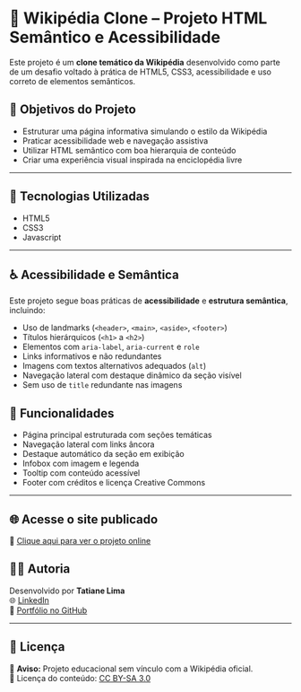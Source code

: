 # 🧠 Wikipédia Clone – Projeto HTML Semântico e Acessibilidade

Este projeto é um **clone temático da Wikipédia** desenvolvido como parte de um desafio voltado à prática de HTML5, CSS3, acessibilidade e uso correto de elementos semânticos.

## 🎯 Objetivos do Projeto

- Estruturar uma página informativa simulando o estilo da Wikipédia
- Praticar acessibilidade web e navegação assistiva
- Utilizar HTML semântico com boa hierarquia de conteúdo
- Criar uma experiência visual inspirada na enciclopédia livre

---

## 🚀 Tecnologias Utilizadas

- HTML5
- CSS3
- Javascript

---

## ♿ Acessibilidade e Semântica

Este projeto segue boas práticas de **acessibilidade** e **estrutura semântica**, incluindo:

- Uso de landmarks (`<header>`, `<main>`, `<aside>`, `<footer>`)
- Títulos hierárquicos (`<h1>` a `<h2>`)
- Elementos com `aria-label`, `aria-current` e `role`
- Links informativos e não redundantes
- Imagens com textos alternativos adequados (`alt`)
- Navegação lateral com destaque dinâmico da seção visível
- Sem uso de `title` redundante nas imagens

## 🔎 Funcionalidades

- Página principal estruturada com seções temáticas
- Navegação lateral com links âncora
- Destaque automático da seção em exibição
- Infobox com imagem e legenda
- Tooltip com conteúdo acessível
- Footer com créditos e licença Creative Commons

---

## 🌐 Acesse o site publicado

📎 [Clique aqui para ver o projeto online](https://tattianerl.github.io/seu-projeto/)  

## 🧑‍💻 Autoria

Desenvolvido por **Tatiane Lima**  
🌐 [LinkedIn](https://www.linkedin.com/in/tati-lima85)  
📂 [Portfólio no GitHub](https://github.com/Tattianerl)

---

## 📄 Licença

📌 **Aviso:** Projeto educacional sem vínculo com a Wikipédia oficial.  
🔗 Licença do conteúdo: [CC BY-SA 3.0](https://creativecommons.org/licenses/by-sa/3.0/deed.pt)

